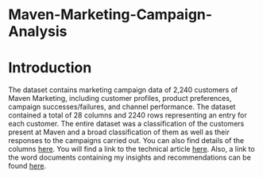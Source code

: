 # Maven-Marketing-Campaign-Analysis
# Introduction
The dataset contains marketing campaign data of 2,240 customers of Maven Marketing, including customer profiles, product preferences, campaign successes/failures, and channel performance. The dataset contained a total of 28 columns and 2240 rows representing an entry for each customer. The entire dataset was a classification of the customers present at Maven and a broad classification of them as well as their responses to the campaigns carried out. You can also find details of the columns [here](https://drive.google.com/file/d/1gClTGYWYBJZuBpmmID4ZqnOyCvtoLUs0/view).
You will find a link to the technical article [here](https://medium.com/@maryjaneobodoeze/my-analysis-of-the-maven-marketing-campaign-data-a2e91a10602d).
Also, a link to the word documents containing my insights and recommendations can be found [here](https://docs.google.com/document/d/1uEM0zKM0XWSBN61nG-CxMBpxCjKDTDqy/edit).
